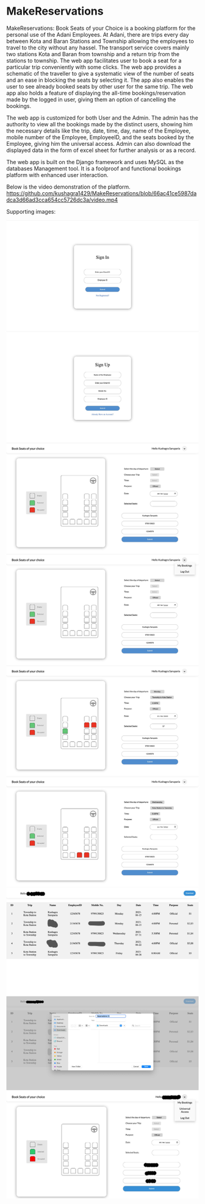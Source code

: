 # MakeReservations
MakeReservations: Book Seats of your Choice is a booking platform for the personal use of the Adani Employees.
At Adani, there are trips every day between Kota and Baran Stations and Township allowing the employees to travel to the city without any hassel. The transport service covers mainly two stations Kota and Baran from township and a return trip from the stations to township. 
The web app facilitates user to book a seat for a particular trip conveniently with some clicks. The web app provides a schematic of the traveller to give a systematic view of the number of seats and an ease in blocking the seats by selecting it. The app also enables the user to see already booked seats by other user for the same trip. The web app also holds a feature of displaying the all-time bookings/reservation made by the logged in user, giving them an option of cancelling the bookings. 

The web app is customized for both User and the Admin. The admin has the authority to view all the bookings made by the distinct users, showing him the necessary details like the trip, date, time, day, name of the Employee, mobile number of the Employee, EmployeeID, and the seats booked by the Employee, giving him the universal access. Admin can also download the displayed data in the form of excel sheet for further analysis or as a record.

The web app is built on the Django framework and uses MySQL as the databases Management tool. It is a foolproof and functional bookings platform with enhanced user interaction.

Below is the video demonstration of the platform.
https://github.com/kushagra1429/MakeReservations/blob/66ac41ce5987dadca3d66ad3cca654cc5726dc3a/video.mp4

Supporting images:

![image alt](https://github.com/kushagra1429/MakeReservations/blob/5a8dca9ae755e4b6f1ce899b7e941aa2238d545b/1689865924465.jpeg)
![image alt](https://github.com/kushagra1429/MakeReservations/blob/5a8dca9ae755e4b6f1ce899b7e941aa2238d545b/1689865931307.jpeg)
![image alt](https://github.com/kushagra1429/MakeReservations/blob/5a8dca9ae755e4b6f1ce899b7e941aa2238d545b/1689865926294.jpeg)
![image alt](https://github.com/kushagra1429/MakeReservations/blob/5a8dca9ae755e4b6f1ce899b7e941aa2238d545b/1689865924975.jpeg)
![image alt](https://github.com/kushagra1429/MakeReservations/blob/5a8dca9ae755e4b6f1ce899b7e941aa2238d545b/1689865924098.jpeg)
![image alt](https://github.com/kushagra1429/MakeReservations/blob/5a8dca9ae755e4b6f1ce899b7e941aa2238d545b/1689865924848.jpeg)
![image alt](https://github.com/kushagra1429/MakeReservations/blob/5a8dca9ae755e4b6f1ce899b7e941aa2238d545b/1689865920794.jpeg)
![image alt](https://github.com/kushagra1429/MakeReservations/blob/5a8dca9ae755e4b6f1ce899b7e941aa2238d545b/1689865920316.jpeg)
![image alt](https://github.com/kushagra1429/MakeReservations/blob/cb0f476624f8641a74a029a2843c12771a22d389/1689865919668.jpeg)
